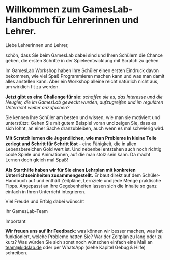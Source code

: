 # Willkommen zum GamesLab-Handbuch für Lehrerinnen und Lehrer.

Liebe Lehrerinnen und Lehrer,

schön, dass Sie beim GamesLab dabei sind und Ihren Schülern die Chance geben, die ersten Schritte in der Spieleentwicklung mit Scratch zu gehen. 

Im GamesLab Workshop haben Ihre Schüler einen ersten Eindruck davon bekommen, wie viel Spaß Programmieren machen kann und was man damit alles anstellen kann. Aber ein Workshop alleine reicht natürlich nicht aus, um wirklich fit zu werden.

**Jetzt gibt es eine Challenge  für sie:** *schaffen sie es, das Interesse und die Neugier, die im GamesLab geweckt wurden, aufzugreifen und im regulären Unterricht weiter anzufachen?* 

Sie kennen Ihre Schüler am besten und wissen, wie man sie motiviert und unterstützt: Gehen Sie mit gutem Beispiel voran und zeigen Sie, dass es sich lohnt, an einer Sache dranzubleiben, auch wenn es mal schwierig wird.

**Mit Scratch lernen die Jugendlichen, wie man Probleme in kleine Teile zerlegt und Schritt für Schritt löst** - eine Fähigkeit, die in allen Lebensbereichen Gold wert ist. Und nebenbei entstehen auch noch richtig coole Spiele und Animationen, auf die man stolz sein kann. Da macht Lernen doch gleich mal Spaß!

**Als Starthilfe haben wir für Sie einen Lehrplan mit konkreten Unterrichtseinheiten zusammengestellt.** Er baut direkt auf dem Schüler-Handbuch auf und enthält Zeitpläne, Lernziele und jede Menge praktische Tipps. Angepasst an Ihre Gegebenheiten lassen sich die Inhalte so ganz einfach in Ihren Unterricht integrieren.



Viel Freude und Erfolg dabei wünscht 

Ihr GamesLab-Team



> [!IMPORTANT]
>
> **Wir freuen uns auf Ihr Feedback**: was können wir besser machen, was hat funktioniert, welche Probleme hatten Sie? War der Zeitplan zu lang oder zu kurz? Was würden Sie sich sonst noch wünschen einfach eine Mail an team@kidslab.de oder per WhatsApp (siehe Kapitel Gebug & Hilfe) schreiben.
